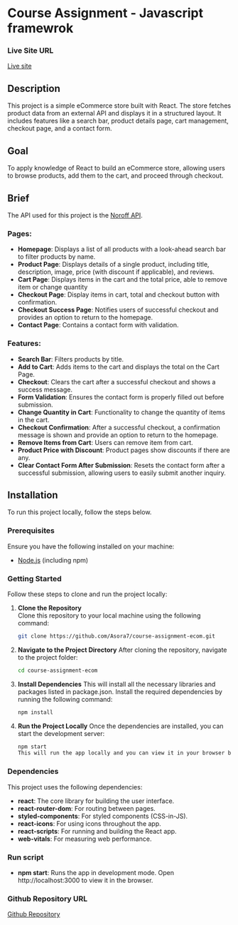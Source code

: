 # Course Assignment - Javascript framewrok

### Live Site URL

[Live site](https://urbannestecom.netlify.app)

## Description

This project is a simple eCommerce store built with React. The store fetches product data from an external API and displays it in a structured layout. It includes features like a search bar, product details page, cart management, checkout page, and a contact form.

## Goal

To apply knowledge of React to build an eCommerce store, allowing users to browse products, add them to the cart, and proceed through checkout.

## Brief

The API used for this project is the [Noroff API](https://v2.api.noroff.dev/online-shop).

### Pages:

- **Homepage**: Displays a list of all products with a look-ahead search bar to filter products by name.
- **Product Page**: Displays details of a single product, including title, description, image, price (with discount if applicable), and reviews.
- **Cart Page**: Displays items in the cart and the total price, able to remove item or change quantity
- **Checkout Page**: Display items in cart, total and checkout button with confirmation.
- **Checkout Success Page**: Notifies users of successful checkout and provides an option to return to the homepage.
- **Contact Page**: Contains a contact form with validation.

### Features:

- **Search Bar**: Filters products by title.
- **Add to Cart**: Adds items to the cart and displays the total on the Cart Page.
- **Checkout**: Clears the cart after a successful checkout and shows a success message.
- **Form Validation**: Ensures the contact form is properly filled out before submission.
- **Change Quantity in Cart**: Functionality to change the quantity of items in the cart.
- **Checkout Confirmation**: After a successful checkout, a confirmation message is shown and provide an option to return to the homepage.
- **Remove Items from Cart**: Users can remove item from cart.
- **Product Price with Discount**: Product pages show discounts if there are any.
- **Clear Contact Form After Submission**: Resets the contact form after a successful submission, allowing users to easily submit another inquiry.

## Installation

To run this project locally, follow the steps below.

### Prerequisites

Ensure you have the following installed on your machine:

- [Node.js](https://nodejs.org/en/) (including npm)

### Getting Started

Follow these steps to clone and run the project locally:

1. **Clone the Repository**  
   Clone this repository to your local machine using the following command:
   ```bash
   git clone https://github.com/Asora7/course-assignment-ecom.git
   ```
2. **Navigate to the Project Directory**
   After cloning the repository, navigate to the project folder:
   ```bash
   cd course-assignment-ecom
   ```
3. **Install Dependencies**
   This will install all the necessary libraries and packages listed in package.json. Install the required dependencies by running the following command:
   ```bash
   npm install
   ```
4. **Run the Project Locally**
   Once the dependencies are installed, you can start the development server:
   ```bash
   npm start
   This will run the app locally and you can view it in your browser by navigating to http://localhost:3000.
   ```

### Dependencies

This project uses the following dependencies:

- **react**: The core library for building the user interface.
- **react-router-dom**: For routing between pages.
- **styled-components**: For styled components (CSS-in-JS).
- **react-icons**: For using icons throughout the app.
- **react-scripts**: For running and building the React app.
- **web-vitals**: For measuring web performance.

### Run script

- **npm start**: Runs the app in development mode. Open http://localhost:3000 to view it in the browser.

### Github Repository URL

[Github Repository](https://github.com/Asora7/course-assignment-ecom)

